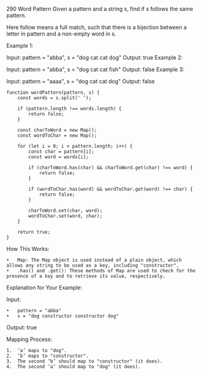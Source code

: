 290 Word Pattern
Given a pattern and a string s, find if s follows the same pattern.

Here follow means a full match, such that there is a bijection between a letter in pattern and a non-empty word in s.

 

Example 1:

Input: pattern = "abba", s = "dog cat cat dog"
Output: true
Example 2:

Input: pattern = "abba", s = "dog cat cat fish"
Output: false
Example 3:

Input: pattern = "aaaa", s = "dog cat cat dog"
Output: false

```
function wordPattern(pattern, s) {
    const words = s.split(' ');

    if (pattern.length !== words.length) {
        return false;
    }

    const charToWord = new Map();
    const wordToChar = new Map();

    for (let i = 0; i < pattern.length; i++) {
        const char = pattern[i];
        const word = words[i];

        if (charToWord.has(char) && charToWord.get(char) !== word) {
            return false;
        }

        if (wordToChar.has(word) && wordToChar.get(word) !== char) {
            return false;
        }

        charToWord.set(char, word);
        wordToChar.set(word, char);
    }

    return true;
}
```

How This Works:

	•	Map: The Map object is used instead of a plain object, which allows any string to be used as a key, including "constructor".
	•	.has() and .get(): These methods of Map are used to check for the presence of a key and to retrieve its value, respectively.

Explanation for Your Example:

Input:

	•	pattern = "abba"
	•	s = "dog constructor constructor dog"

Output: true

Mapping Process:

	1.	‘a’ maps to "dog".
	2.	‘b’ maps to "constructor".
	3.	The second ‘b’ should map to "constructor" (it does).
	4.	The second ‘a’ should map to "dog" (it does).

